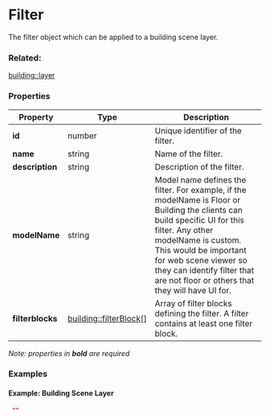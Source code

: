 # Filter

The filter object which can be applied to a building scene layer.

### Related:

[building::layer](layer.md)
### Properties

| Property | Type | Description |
| --- | --- | --- |
| **id** | number | Unique identifier of the filter. |
| **name** | string | Name of the filter. |
| **description** | string | Description of the filter. |
| **modelName** | string | Model name defines the filter. For example, if the modelName is Floor or Building the clients can build specific UI for this filter. Any other modelName is custom. This would be important for web scene viewer so they can identify filter that are not floor or others that they will have UI for. |
| **filterblocks** | [building::filterBlock](filterBlock.md)[] | Array of filter blocks defining the filter. A filter contains at least one filter block. |

*Note: properties in **bold** are required*

### Examples 

#### Example: Building Scene Layer 

```json
 "" 
```

